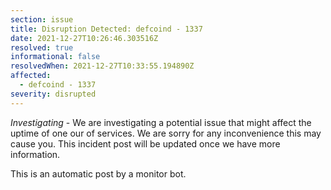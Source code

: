 ```yaml
---
section: issue
title: Disruption Detected: defcoind - 1337
date: 2021-12-27T10:26:46.303516Z
resolved: true
informational: false
resolvedWhen: 2021-12-27T10:33:55.194890Z
affected:
  - defcoind - 1337
severity: disrupted
---
```

*Investigating* - We are investigating a potential issue that might affect the uptime of one our of services. We are sorry for any inconvenience this may cause you. This incident post will be updated once we have more information.

This is an automatic post by a monitor bot.
        